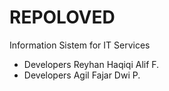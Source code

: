 # REPOLOVED

Information Sistem for IT Services

-   Developers Reyhan Haqiqi Alif F.
-   Developers Agil Fajar Dwi P.
